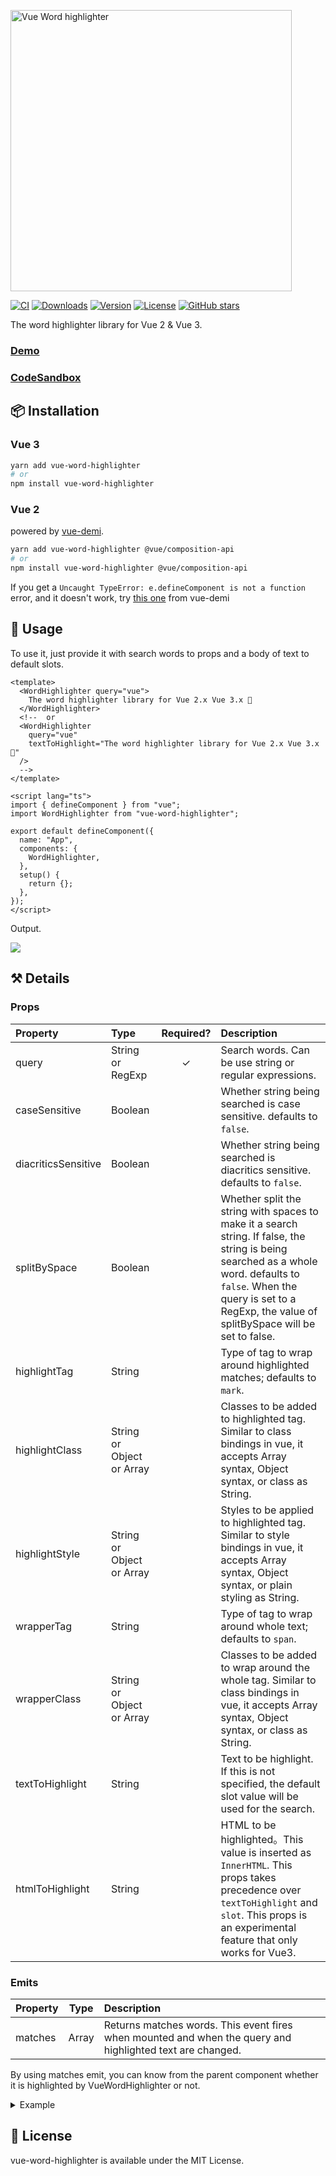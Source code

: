 <p><img width="450" alt="Vue Word highlighter" src="https://user-images.githubusercontent.com/11070996/127788684-906f7756-865f-44ae-b27a-2a80e3c7349b.png"></p>

[![CI](https://github.com/kawamataryo/vue-word-highlighter/actions/workflows/ci.yml/badge.svg)](https://github.com/kawamataryo/vue-word-highlighter/actions/workflows/ci.yml)
<a href="https://npmcharts.com/compare/vue-word-highlighter?minimal=true"><img src="https://img.shields.io/npm/dt/vue-word-highlighter.svg" alt="Downloads"></a>
<a href="https://www.npmjs.com/package/vue-word-highlighter"><img src="https://img.shields.io/npm/v/vue-word-highlighter.svg" alt="Version"></a>
<a href="https://www.npmjs.com/package/vue-word-highlighter"><img src="https://img.shields.io/npm/l/vue-word-highlighter.svg" alt="License"></a>
<a href="https://github.com/kawamataryo/vue-word-highlighter" target="__blank"><img alt="GitHub stars" src="https://img.shields.io/github/stars/kawamataryo/vue-word-highlighter?style=social"></a>

The word highlighter library for Vue 2 & Vue 3.

### [Demo](https://kawamataryo.github.io/vue-word-highlighter/)
### [CodeSandbox](https://codesandbox.io/s/vue3-word-highlighter-example-u2bhe)


## 📦 Installation

### Vue 3
```bash
yarn add vue-word-highlighter
# or
npm install vue-word-highlighter
```

### Vue 2
powered by [vue-demi](https://github.com/antfu/vue-demi).
```bash
yarn add vue-word-highlighter @vue/composition-api
# or
npm install vue-word-highlighter @vue/composition-api
```

If you get a `Uncaught TypeError: e.defineComponent is not a function` error, and it doesn't work, try [this one](https://github.com/vueuse/vue-demi#manually-switch-versions) from vue-demi

## 🚀 Usage
To use it, just provide it with search words to props and a body of text to default slots.


```vue
<template>
  <WordHighlighter query="vue">
    The word highlighter library for Vue 2.x Vue 3.x 💅
  </WordHighlighter>
  <!--  or
  <WordHighlighter 
    query="vue"
    textToHighlight="The word highlighter library for Vue 2.x Vue 3.x 💅"
  />
  -->
</template>

<script lang="ts">
import { defineComponent } from "vue";
import WordHighlighter from "vue-word-highlighter";

export default defineComponent({
  name: "App",
  components: {
    WordHighlighter,
  },
  setup() {
    return {};
  },
});
</script>
```

Output.

![](https://i.gyazo.com/ca4c1c6b76a47797cc5318ef6d01d6f2.png)

## ⚒ Details
### Props

| Property | Type | Required? | Description |
|:---|:---|:---:|:---|
| query | String or RegExp | ✓ | Search words. Can be use string or regular expressions. |
| caseSensitive | Boolean |  | Whether string being searched is case sensitive. defaults to `false`. |
| diacriticsSensitive | Boolean |  | Whether string being searched is diacritics sensitive. defaults to `false`. |
| splitBySpace | Boolean |  | Whether split the string with spaces to make it a search string. If false, the string is being searched as a whole word. defaults to `false`. When the query is set to a RegExp, the value of splitBySpace will be set to false.  |
| highlightTag | String |  | Type of tag to wrap around highlighted matches; defaults to `mark`. |
| highlightClass | String or Object or Array |  | Classes to be added to highlighted tag. Similar to class bindings in vue, it accepts Array syntax, Object syntax, or class as String.|
| highlightStyle | String or Object or Array | | Styles to be applied to highlighted tag. Similar to style bindings in vue, it accepts Array syntax, Object syntax, or plain styling as String. |
| wrapperTag | String |  | Type of tag to wrap around whole text; defaults to `span`. |
| wrapperClass | String or Object or Array |  | Classes to be added to wrap around the whole tag. Similar to class bindings in vue, it accepts Array syntax, Object syntax, or class as String. |
| textToHighlight | String |  | Text to be highlight. If this is not specified, the default slot value will be used for the search.  |
| htmlToHighlight | String |  | HTML to be highlighted。This value is inserted as `InnerHTML`. This props takes precedence over `textToHighlight` and `slot`. This props is an experimental feature that only works for Vue3. |

### Emits

| Property | Type |  Description |
|:---|:---:|:---|
| matches | Array | Returns matches words. This event fires when mounted and when the query and highlighted text are changed.|

By using matches emit, you can know from the parent component whether it is highlighted by VueWordHighlighter or not.

<details>
<summary>Example</summary>

```vue
<template>
  <div>
    Matched word count: {{ matches.length }}
  </div>
  <WordHighlighter query="vue" @matches="(e) => { matches = e }">
    The word highlighter library for Vue 2.x Vue 3.x 💅
  </WordHighlighter>
</template>

<script lang="ts">
import { defineComponent, ref } from "vue";
import WordHighlighter from "vue-word-highlighter";

export default defineComponent({
  name: "App",
  components: {
    WordHighlighter,
  },
  setup() {
    const matches = ref([]);
    return {
      matches
    };
  },
});
</script>
```

</details>

## 📄 License

vue-word-highlighter is available under the MIT License.
